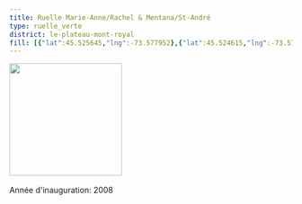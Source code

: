 ```yaml
---
title: Ruelle Marie-Anne/Rachel & Mentana/St-André
type: ruelle_verte
district: le-plateau-mont-royal
fill: [{"lat":45.525645,"lng":-73.577952},{"lat":45.524615,"lng":-73.575731}]
---
```


<img src="https://lh4.googleusercontent.com/proxy/iFqkNQLe8G2g9IX-0FeJZHEodq0gATBg1HRWXpjO4pj1f-d3D-OZYdkEbbpkPoGwdI8ZojmmrRVCOVCUl3d1yDoBatyGendmoA" height="200" width="auto" /><br><br>Année d'inauguration: 2008